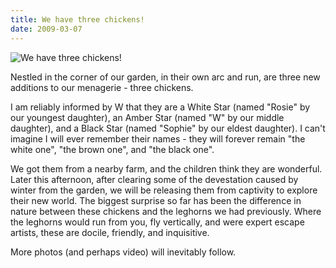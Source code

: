 ```yaml
---
title: We have three chickens!
date: 2009-03-07
---
```


![We have three chickens!](https://source.unsplash.com/0gkw_9fy0eQ/1600x900)

Nestled in the corner of our garden, in their own arc and run, are three new additions to our menagerie - three chickens.

I am reliably informed by W that they are a White Star (named "Rosie" by our youngest daughter), an Amber Star (named "W" by our middle daughter), and a Black Star (named "Sophie" by our eldest daughter). I can't imagine I will ever remember their names - they will forever remain "the white one", "the brown one", and "the black one".

We got them from a nearby farm, and the children think they are wonderful. Later this afternoon, after clearing some of the devestation caused by winter from the garden, we will be releasing them from captivity to explore their new world. The biggest surprise so far has been the difference in nature between these chickens and the leghorns we had previously. Where the leghorns would run from you, fly vertically, and were expert escape artists, these are docile, friendly, and inquisitive.

More photos (and perhaps video) will inevitably follow.